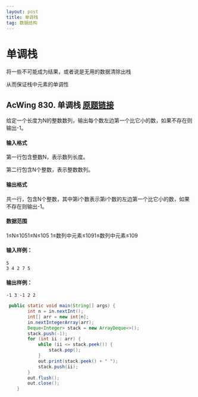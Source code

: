 ```yaml
---
layout: post
title: 单调栈
tag: 数据结构
---
```


# 单调栈

将一些不可能成为结果，或者说是无用的数据清除出栈

从而保证栈中元素的单调性

## AcWing 830. 单调栈   [原题链接](https://www.acwing.com/problem/content/832/)

给定一个长度为N的整数数列，输出每个数左边第一个比它小的数，如果不存在则输出-1。

#### 输入格式

第一行包含整数N，表示数列长度。

第二行包含N个整数，表示整数数列。

#### 输出格式

共一行，包含N个整数，其中第i个数表示第i个数的左边第一个比它小的数，如果不存在则输出-1。

#### 数据范围

1≤N≤1051≤N≤105
1≤数列中元素≤1091≤数列中元素≤109

#### 输入样例：

```
5
3 4 2 7 5
```

#### 输出样例：

```
-1 3 -1 2 2
```

```java
 public static void main(String[] args) {
        int n = in.nextInt();
        int[] arr = new int[n];
        in.nextIntegerArray(arr);
        Deque<Integer> stack = new ArrayDeque<>();
        stack.push(-1);
        for (int ii : arr) {
            while (ii <= stack.peek()) {
                stack.pop();
            }
            out.print(stack.peek() + " ");
            stack.push(ii);
        }
        out.flush();
        out.close();
    }
```

